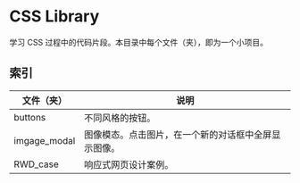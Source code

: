 # CSS Library

学习 CSS 过程中的代码片段。本目录中每个文件（夹），即为一个小项目。

## 索引

|文件（夹）|说明|
|--|--|
|buttons|不同风格的按钮。|
|imgage_modal|图像模态。点击图片，在一个新的对话框中全屏显示图像。|
|RWD_case|响应式网页设计案例。|